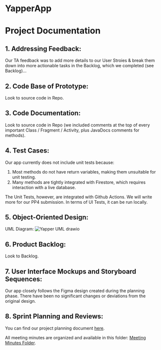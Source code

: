 # YapperApp

# Project Documentation

## 1. Addressing Feedback: 
Our TA feedback was to add more details to our User Stroies & break them down into more actionable tasks in the Backlog, which we completed (see Backlog)...

## 2. Code Base of Prototype: 
Look to source code in Repo.

## 3. Code Documentation: 
Look to source code in Repo (we included comments at the top of every important Class / Fragment / Activity, plus JavaDocs comments for methods).

## 4. Test Cases:
Our app currently does not include unit tests because:

1. Most methods do not have return variables, making them unsuitable for unit testing.
2. Many methods are tightly integrated with Firestore, which requires interaction with a live database.

The Unit Tests, however, are integrated with Github Actions. We will write more for our PP4 submission. 
In terms of UI Tests, it can be run locally.

## 5. Object-Oriented Design: 
UML Diagram:
![Yapper UML drawio](https://github.com/user-attachments/assets/3905c942-c28c-4737-a9f8-98f7d3726329)

## 6. Product Backlog: 
Look to Backlog.

## 7. User Interface Mockups and Storyboard Sequences:

Our app closely follows the Figma design created during the planning phase. There have been no significant changes or deviations from the original design.

## 8. Sprint Planning and Reviews: 

You can find our project planning document [here](https://docs.google.com/document/d/1r3gN46TJsJ_52aZahp9-sxnLIFVKG7LOSuvvvMBYGXY/edit?tab=t.0).  

All meeting minutes are organized and available in this folder: [Meeting Minutes Folder](https://drive.google.com/drive/folders/1X8VXuVYss5d5FKfLBXnMyWdaYjrwcLZw?usp=sharing).
